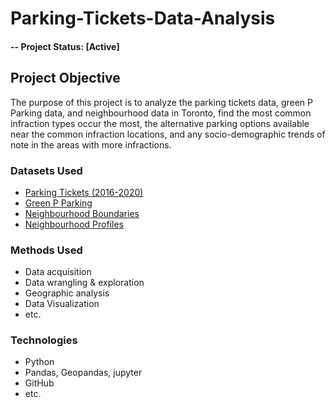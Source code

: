 # Parking-Tickets-Data-Analysis

#### -- Project Status: [Active]

## Project Objective

The purpose of this project is to analyze the parking tickets data, green P Parking data, and neighbourhood data in Toronto, find the most common infraction types occur the most, the alternative parking options available near the common infraction locations, and any socio-demographic trends of note in the areas with more infractions.

### Datasets Used
* [Parking Tickets (2016-2020)](https://open.toronto.ca/dataset/parking-tickets/)
* [Green P Parking](https://open.toronto.ca/dataset/green-p-parking/)
* [Neighbourhood Boundaries](https://open.toronto.ca/dataset/neighbourhoods/)
* [Neighbourhood Profiles](https://open.toronto.ca/dataset/neighbourhood-profiles/)

### Methods Used
* Data acquisition
* Data wrangling & exploration
* Geographic analysis
* Data Visualization
* etc.

### Technologies
* Python
* Pandas, Geopandas, jupyter
* GitHub
* etc. 

